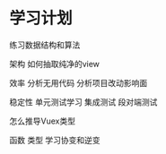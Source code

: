# 学习计划



练习数据结构和算法




架构
    如何抽取纯净的view


效率
    分析无用代码
    分析项目改动影响面

稳定性
    单元测试学习
    集成测试
    段对端测试


怎么推导Vuex类型




函数
类型
学习协变和逆变
























